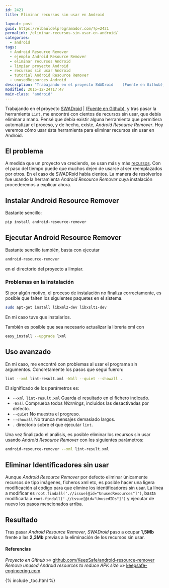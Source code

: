 ```yaml
---
id: 2421
title: Eliminar recursos sin usar en Android

layout: post
guid: https://elbauldelprogramador.com/?p=2421
permalink: /eliminar-recursos-sin-usar-en-android/
categories:
  - android
tags:
  - Android Resource Remover
  - ejemplo Android Resource Remover
  - eliminar recursos Android
  - limpiar proyecto Android
  - recursos sin usar Android
  - tutorial Android Resource Remover
  - unusedResources Android
description: "Trabajando en el proyecto SWADroid 	(Fuente en Github), y tras pasar la herramienta Lint, me encontré con cientos de recursos sin usar, que debía eliminar a mano. Pensé que debía existir alguna herramienta que permitiera automatizar el proceso, y de hecho, exíste, Android Resource Remover. Hoy veremos cómo usar ésta herramienta para eliminar recursos sin usar en Android."
modified: 2015-12-24T17:47
main-class: "android"
---
```

Trabajando en el proyecto [SWADroid][1] \| [(Fuente en Github)][2], y tras pasar la herramienta `Lint`, me encontré con cientos de recursos sin usar, que debía eliminar a mano. Pensé que debía existir alguna herramienta que permitiera automatizar el proceso, y de hecho, exíste, *Android Resource Remover*. Hoy veremos cómo usar ésta herramienta para eliminar recursos sin usar en Android.

<!--ad-->

## El problema

A medida que un proyecto va creciendo, se usan más y más [recursos][3]. Con el paso del tiempo puede que muchos dejen de usarse al ser reemplazados por otros. En el caso de SWADRoid había cientos. La manera de resolverlos fue usando la herramienta *Android Resource Remover* cuya instalación procederemos a explicar ahora.

## Instalar Android Resource Remover

Bastante sencillo:

```bash
pip install android-resource-remover

```

## Ejecutar Android Resource Remover

Bastante sencillo también, basta con ejecutar

```bash
android-resource-remover

```

en el directorio del proyecto a limpiar.

### Problemas en la instalación

Si por algún motivo, el proceso de instalación no finaliza correctamente, es posible que falten los siguientes paquetes en el sistema.

```bash
sudo apt-get install libxml2-dev libxslt1-dev

```

En mi caso tuve que instalarlos.

También es posible que sea necesario actualizar la librería xml con

```bash
easy_install --upgrade lxml

```

## Uso avanzado

En mi caso, me encontré con problemas al usar el programa sin argumentos. Concretamente los pasos que seguí fueron:

```bash
lint --xml lint-result.xml -Wall --quiet --showall .

```

El significado de los parámetros es:

  * `--xml lint-result.xml` Guarda el resultado en el fichero indicado.
  * `-Wall` Comprueba todos *Warnings*, incluidos las desactivadas por defecto.
  * `--quiet` No muestra el progreso.
  * `--showall` No trunca mensajes demasiado largos.
  * `.` directorio sobre el que ejecutar `lint`.

Una vez finalizado el análisis, es posible eliminar los recursos sin usar usando *Android Resource Remover* con los siguientes parámetros:

```bash
android-resource-remover --xml lint-result.xml

```

## Eliminar Identificadores sin usar

Aunque *Android Resource Remover* por defecto eliminar únicamente recursos de tipo imágenes, ficheros xml etc, es posible hacer una ligera modificación al código para que elimine los identificadores sin usar. La línea a modificar es `root.findall('.//issue[@id="UnusedResources"]')`, basta modificarla a `root.findall('.//issue[@id="UnusedIDs"]')` y ejecutar de nuevo los pasos mencionados arriba.

## Resultado

Tras pasar *Android Resource Remover*, *SWADroid* paso a ocupar **1,5Mb** frente a las **2,3Mb** previas a la eliminación de los recursos sin usar.

#### Referencias

*Proyecto en Github* »» <a href="https://github.com/KeepSafe/android-resource-remover" target="_blank">github.com/KeepSafe/android-resource-remover</a>  
*Remove unused Android resources to reduce APK size* »» <a href="http://keepsafe-engineering.tumblr.com/post/85828806276/remove-unused-android-resources" target="_blank">keepsafe-engineering.com</a>



 [1]: https://elbauldelprogramador.com/swadroid "Artículos en el blog de SWADroid"
 [2]: https://github.com/Amab/SWADroid/tree/develop "Proyecto en Github"
 [3]: https://elbauldelprogramador.com/programacion-android-recursos/ "PROGRAMACIÓN ANDROID: RECURSOS – INTRODUCCIÓN"

{% include _toc.html %}
